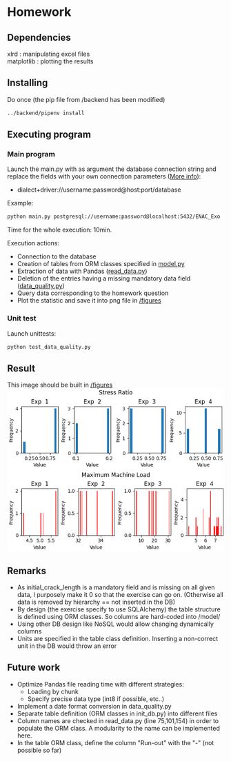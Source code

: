 # Homework

## Dependencies

xlrd : manipulating excel files </br>
matplotlib : plotting the results

## Installing

Do once (the pip file from /backend has been modified)

```bash
../backend/pipenv install
```

## Executing program
### Main program
Launch the main.py with as argument the database connection
string and replace the fields with your own connection parameters ([More info](https://docs.sqlalchemy.org/en/14/core/engines.html)):

* dialect+driver://username:password@host:port/database

Example:
```bash
python main.py postgresql://username:password@localhost:5432/ENAC_Exo
```

Time for the whole execution: 10min.

Execution actions:</br>
* Connection to the database
* Creation of tables from ORM classes specified in [model.py](model/init_db.py)
* Extraction of data with Pandas ([read_data.py](read_data.py))
* Deletion of the entries having a missing mandatory data field ([data_quality.py](data_quality.py))
* Query data corresponding to the homework question
* Plot the statistic and save it into png file in [/figures](figures)

### Unit test

Launch unittests:

```bash
python test_data_quality.py
```
## Result

This image should be built in [/figures](figures/)
<img src="StressRatio_MaxMachload_distribution.png" style="width: 650px; max-width: 100%; height: auto" title="Click to enlarge picture" />

## Remarks

* As initial_crack_length is a mandatory field and is missing on
all given data, I purposely make it 0 so that the exercise can go on.
(Otherwise all data is removed by hierarchy == not inserted in the DB)
* By design (the exercise specify to use SQLAlchemy) the table structure
is defined using ORM classes. So columns are hard-coded into /model/
* Using other DB design like NoSQL would allow changing dynamically columns
* Units are specified in the table class definition. Inserting a non-correct
unit in the DB would throw an error

## Future work

* Optimize Pandas file reading time with different strategies:
  * Loading by chunk
  * Specify precise data type (int8 if possible, etc..) 
* Implement a date format conversion in data_quality.py
* Separate table definition (ORM classes in init_db.py) into different files
* Column names are checked in read_data.py (line 75,101,154) in order
to populate the ORM class. A modularity to the name can be implemented here.
* In the table ORM class, define the column "Run-out" with the "-" (not possible so far)
